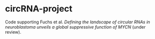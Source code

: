 # circRNA-project
Code supporting Fuchs et al. *Defining the landscape of circular RNAs in neuroblastoma unveils a global suppressive function of MYCN* (under review).
